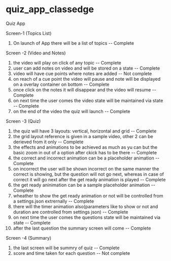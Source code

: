 # quiz_app_classedge
Quiz App

Screen-1 (Topics List)
1) On launch of App there will be a list of topics -- Complete

Screen -2 (Video and Notes)

1) the video will play on click of any topic -- Complete
2) user can add notes on video and will be stored on a state -- Complete
3) video will have cue points where notes are added -- Not complete
4) on reach of a cue point the video will pause and note will be displayed on a overlay container on bottom -- Complete
5) once click on the notes it will disappear and the video will resume -- Complete
6) on next time the user comes the video state will be maintained via state -- Complete
7) on the end of the video the quiz will launch -- Complete


Screen -3 (Quiz)

 1) the quiz will have 3 layouts: vertical, horizontal and grid -- Complete
 2) the grid layout reference is given in a sample video, other 2 can be derieved from it only -- Complete
 3) the effects and animations to be achieved as much as yu can but the basic zoom in out of a option after ckick has to be there -- Complete
 4) the correct and incorrect animation can be a placeholder animation -- Complete
 5) on incorrect the user will be shown incorrect on the same manner the correct is showing, but the question will not go next, whereas in case of correct it will go next after the get ready animation is played -- Complete
 6) the get ready aninimation can be a sample placeholder animation -- Complete
 7) wheather to show the get ready animation or not will be controlled from a settings.json extrernally -- Complete
 8) there will the timer animation also(parameters like to show or not and duration are controlled from settings json) -- Complete
 9) on next time the user comes the questions state will be maintained via state -- Complete
10) after the last question the summary screen will come -- Complete

Screen -4 (Summary)

1) the last screen will be summry of quiz -- Complete
2) score and time taken for each question -- Not complete
